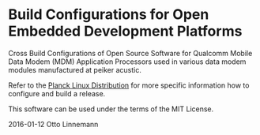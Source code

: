 # Build Configurations for Open Embedded Development Platforms

Cross Build Configurations of Open Source Software for Qualcomm Mobile Data Modem (MDM) Application Processors used in various data modem modules manufactured at peiker acustic.

Refer to the [Planck Linux Distribution](https://github.com/linneman/planck) for more specific information how to configure and build a release.

This software can be used under the terms of the MIT License.

2016-01-12 Otto Linnemann